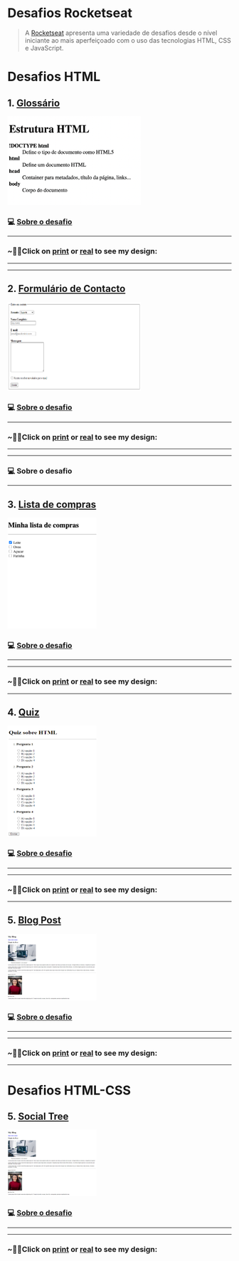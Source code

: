 # Desafios Rocketseat

> A [Rocketseat](https://rocketseat.com.br/) apresenta uma variedade de desafios desde o nível iniciante ao mais aperfeiçoado com o uso das tecnologias HTML, CSS e JavaScript.


# Desafios HTML

## 1. [Glossário](https://mellcosta.github.io/desafiosRocketseat/HTML/1.Gloss%C3%A1rio/glossary.html) 
<img src="./assets/gloss.png" alt="Modelo do Glossário" width="300px" height="200px" >

### 💻 [Sobre o desafio](./HTML/1.Gloss%C3%A1rio/aboutGlossary.md)

---

### ~🌈🦄Click on [print](./assets/glossaryMel.png) or <a href="https://mellcosta.github.io/desafiosRocketseat/HTML/1.Gloss%C3%A1rio/glossary.html" target="_blank" >real</a> to see my design:

---
---

## 2. [Formulário de Contacto](https://mellcosta.github.io/desafiosRocketseat/HTML/2.Formul%C3%A1rio%20de%20Contacto/formCont.html) 
<img src="./assets/form-contato.png" alt="Modelo do Formulário" width="300px" height="200px" >

### 💻 [Sobre o desafio](./HTML/2.Formul%C3%A1rio%20de%20Contacto/aboutForm.md)

---

### ~🌈🦄Click on [print](./assets/formContactMel.png) or <a href="https://mellcosta.github.io/desafiosRocketseat/HTML/2.Formul%C3%A1rio%20de%20Contacto/formCont.html" target="_blank" >real</a> to see my design:

---
---

### 💻 Sobre o desafio

---

## 3. [ Lista de compras](https://mellcosta.github.io/desafiosRocketseat/HTML/3.Lista%20de%20compras/listaCompras.html) 
<img src="./assets/shopping-list.png" alt="Modelo do Formulário" width="200px" height="250px" >

### 💻 [Sobre o desafio](./HTML/3.Lista%20de%20compras/aboutList.md)

---
---

### ~🌈🦄Click on [print](./assets/listaComprasMel.png) or <a href="https://mellcosta.github.io/desafiosRocketseat/HTML/3.Lista%20de%20compras/listaCompras.html" target="_blank" >real</a> to see my design:

---

## 4. [Quiz](https://mellcosta.github.io/desafiosRocketseat/HTML/4.Quiz/quiz.html) 
<img src="./assets/quiz.png" alt="Modelo do Formulário" width="200px" height="250px" >

### 💻 [Sobre o desafio](./HTML/4.Quiz/aboutQuiz.md)

---
---

### ~🌈🦄Click on [print](./assets/narutoQuiz.PNG) or <a href="https://mellcosta.github.io/desafiosRocketseat/HTML/4.Quiz/quiz.html" target="_blank" >real</a> to see my design:

---

## 5. [Blog Post](https://mellcosta.github.io/desafiosRocketseat/HTML/5.BlogPost/blogPost.html) 
<img src="./assets/blogPost.png" alt="Modelo do Formulário" width="200px" height="150px" >

### 💻 [Sobre o desafio](./HTML/5.BlogPost/aboutBlogPost.md)

---
---

### ~🌈🦄Click on [print](./assets/coffeeBlog.PNG) or <a href="https://mellcosta.github.io/desafiosRocketseat/HTML/5.BlogPost/blogPost.html" target="_blank" >real</a> to see my design:

---
# Desafios HTML-CSS

## 5. [Social Tree](https://mellcosta.github.io/desafiosRocketseat/HTML-CSS/1.Social%20Tree/socialTree.html) 
<img src="./assets/blogPost.png" alt="Modelo do Formulário" width="200px" height="150px" >

### 💻 [Sobre o desafio](./HTML-CSS/1.Social%20Tree/aboutSocialTree.md)

---
---

### ~🌈🦄Click on [print](#) or <a href="https://mellcosta.github.io/desafiosRocketseat/HTML-CSS/1.Social%20Tree/socialTree.html" target="_blank">real</a> to see my design:

